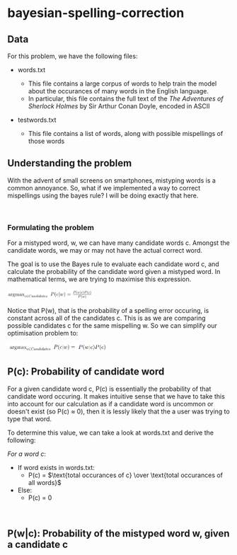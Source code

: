 # bayesian-spelling-correction

## Data
For this problem, we have the following files:
- words.txt
  - This file contains a large corpus of words to help train the model about the occurances of many words in the English language.
  - In particular, this file contains the full text of the _The Adventures of Sherlock Holmes_ by Sir Arthur Conan Doyle, encoded in ASCII

- testwords.txt
  - This file contains a list of words, along with possible mispellings of those words
  
## Understanding the problem

With the advent of small screens on smartphones, mistyping words is a common annoyance. So, what if we implemented a way to correct mispellings using the bayes rule? I will be doing exactly that here.

<br>

### Formulating the problem 

For a mistyped word, w, we can have many candidate words c. Amongst the candidate words, we may or may not have the actual correct word.

The goal is to use the Bayes rule to evaluate each candidate word c, and calculate the probability of the candidate word given a mistyped word. In mathematical terms, we are trying to maximise this expression.

<img src="https://github.com/jjasim/bayesian-spelling-correction/blob/main/images/Capture.PNG" alt="Maximisation problem" style="width: 38%; height: auto;"/>

<br>

Notice that P(w), that is the probability of a spelling error occuring, is constant across all of the candidates c. This is as we are comparing possible candidates c for the same mispelling w. So we can simplify our optimisation problem to:

<img src="https://github.com/jjasim/bayesian-spelling-correction/blob/main/images/Capture2.PNG" alt="Maximisation problem" style="width: 45%; height: auto;"/>

<br>

## P(c): Probability of candidate word

For a given candidate word c, P(c) is essentially the probability of that  candidate word occuring. It makes intuitive sense that we have to take this into account for our calculation as if a candidate word is uncommon or doesn't exist (so P(c) ≈ 0), then it is lessly likely that the a user was trying to type that word.

To determine this value, we can take a look at words.txt and derive the following:  

_For a word c_:  
* If word exists in words.txt:  
  * P(c) = $\text{total occurances of c} \over \text{total occurances of all words}$
* Else:
  * P(c) = 0

<br>
  
## P(w|c): Probability of the mistyped word w, given a candidate c
  
  
